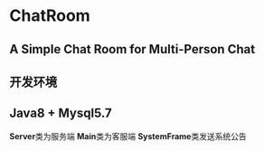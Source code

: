 # ChatRoom
   A Simple Chat Room for Multi-Person Chat
----

## 开发环境
   **Java8 + Mysql5.7**
----
**Server**类为服务端
**Main**类为客服端
**SystemFrame**类发送系统公告
